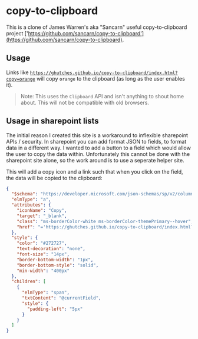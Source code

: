 # copy-to-clipboard

This is a clone of James Warren's aka "Sancarn" useful copy-to-clipboard project ['https://github.com/sancarn/copy-to-clipboard'](https://github.com/sancarn/copy-to-clipboard).

## Usage

Links like [`https://ghutches.github.io/copy-to-clipboard/index.html?copy=orange`](https://ghutches.github.io/copy-to-clipboard/index.html?copy=orange) will copy `orange` to the clipboard (as long as the user enables it).

> Note: This uses the `Clipboard` API and isn't anything to shout home about. This will not be compatible with old browsers.

## Usage in sharepoint lists

The initial reason I created this site is a workaround to inflexible sharepoint APIs / security. In sharepoint you can add format JSON to fields, to format data in a different way. I wanted to add a button to a field which would allow the user to copy the data within. Unfortunately this cannot be done with the sharepoint site alone, so the work around is to use a seperate helper site.

This will add a copy icon and a link such that when you click on the field, the data will be copied to the clipboard:
```json
{
  "$schema": "https://developer.microsoft.com/json-schemas/sp/v2/column-formatting.schema.json",
  "elmType": "a",
  "attributes": {
    "iconName": "Copy",
    "target": "_blank",
    "class": "ms-borderColor-white ms-borderColor-themePrimary--hover",
    "href": "='https://ghutches.github.io/copy-to-clipboard/index.html?copy=' + @currentField"
  },
  "style": {
    "color": "#272727",
    "text-decoration": "none",
    "font-size": "14px",
    "border-bottom-width": "1px",
    "border-bottom-style": "solid",
    "min-width": "400px"
  },
  "children": [
    {
      "elmType": "span",
      "txtContent": "@currentField",
      "style": {
        "padding-left": "5px"
      }
    }
  ]
}
```
